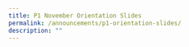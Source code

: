 ```yaml
---
title: P1 November Orientation Slides
permalink: /announcements/p1-orientation-slides/
description: ""
---
```

